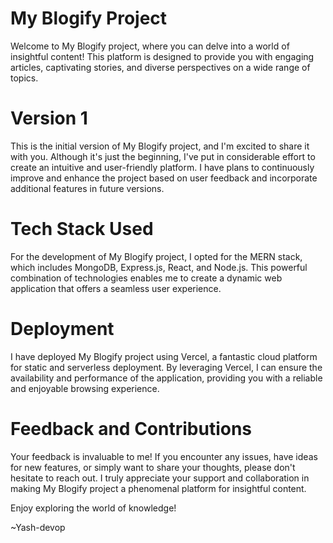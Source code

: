 # My Blogify Project
Welcome to My Blogify project, where you can delve into a world of insightful content! This platform is designed to provide you with engaging articles, captivating stories, and diverse perspectives on a wide range of topics.

# Version 1
This is the initial version of My Blogify project, and I'm excited to share it with you. Although it's just the beginning, I've put in considerable effort to create an intuitive and user-friendly platform. I have plans to continuously improve and enhance the project based on user feedback and incorporate additional features in future versions.

# Tech Stack Used
For the development of My Blogify project, I opted for the MERN stack, which includes MongoDB, Express.js, React, and Node.js. This powerful combination of technologies enables me to create a dynamic web application that offers a seamless user experience.

# Deployment
I have deployed My Blogify project using Vercel, a fantastic cloud platform for static and serverless deployment. By leveraging Vercel, I can ensure the availability and performance of the application, providing you with a reliable and enjoyable browsing experience.

# Feedback and Contributions
Your feedback is invaluable to me! If you encounter any issues, have ideas for new features, or simply want to share your thoughts, please don't hesitate to reach out. I truly appreciate your support and collaboration in making My Blogify project a phenomenal platform for insightful content.

Enjoy exploring the world of knowledge!

~Yash-devop
